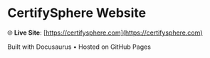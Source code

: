 # CertifySphere Website

🌐 **Live Site**: [https://certifysphere.com](https://certifysphere.com)

Built with Docusaurus • Hosted on GitHub Pages
